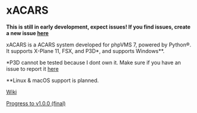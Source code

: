# xACARS
**This is still in early development, expect issues! If you find issues, create a new issue [here](https://github.com/slimit75/xACARS/issues/new)**

xACARS is a ACARS system developed for phpVMS 7, powered by Python®. It supports X-Plane 11, FSX, and P3D*, and supports Windows**.

*P3D cannot be tested because I dont own it. Make sure if you have an issue to report it [here](https://github.com/slimit75/xACARS/issues/new)

**Linux & macOS support is planned.

[Wiki](https://github.com/slimit75/xACARS/wiki)

[Progress to v1.0.0 (final)](https://github.com/slimit75/xACARS/projects/1)
